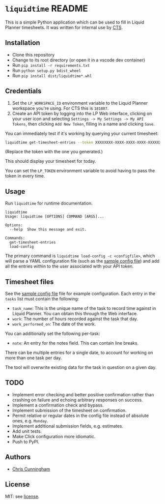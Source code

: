 # `liquidtime` README

This is a simple Python application which can be used to fill in Liquid Planner
timesheets. It was written for internal use by [CTS](https://cts.co).

## Installation

-   Clone this repository
-   Change to its root directory (or open it in a vscode dev container)
-   Run `pip install -r requirements.txt`
-   Run `python setup.py bdist_wheel`
-   Run `pip install dist/liquidtime*.whl`

## Credentials

1.  Set the `LP_WORKSPACE_ID` environment variable to the Liquid Planner
    workspace you're using. For CTS this is `181807`.
2.  Create an API token by logging into the LP Web interface, clicking on
    your user icon and selecting `Settings -> My Settings -> My API Tokens`,
    then clicking `Add New Token`, filling in a name and clicking `Save`.

You can immediately test if it's working by querying your current timesheet:

```bash
liquidtime get-timesheet-entries --token XXXXXXXX-XXXX-XXXX-XXXX-XXXXXXXXXXXX
```

(Replace the token with the one you generated.)

This should display your timesheet for today.

You can set the `LP_TOKEN` environment variable to avoid having to pass the
token in every time.

## Usage

Run `liquidtime` for runtime documentation.

```
liquidtime
Usage: liquidtime [OPTIONS] COMMAND [ARGS]...

Options:
  --help  Show this message and exit.

Commands:
  get-timesheet-entries
  load-config
```

The primary command is `liquidtime load-config -c <configfile>`, which will
parse a YAML configuration file (such as the
[sample config file](sample_config.yaml)) and add all the entries within to
the user associated with your API token.

## Timesheet files

See the [sample config file](sample_config.yaml) file for example
configuration. Each entry in the `tasks` list must contain the following:

-   `task_name`: This is the unique name of the task to record
    time against in Liquid Planner. You can obtain this through the Web
    interface.
-   `work`: The number of hours recorded against the task that day.
-   `work_performed_on`: The date of the work.

You can additionally set the following per-task:

-   `note`: An entry for the notes field. This can contain line breaks.

There can be multiple entries for a single date, to account for working on more
than one task per day.

The tool will overwrite existing data for the task in question on a given day.

## TODO

-   Implement error checking and better positive confirmation rather than
    crashing on failure and echoing arbitrary responses on success.
-   Implement a confirmation check and bypass.
-   Implement submission of the timesheet on confirmation.
-   Permit relative or regular dates in the config file instead of absolute
    ones, e.g. `Monday`.
-   Implement additional submission fields, e.g. estimates.
-   Add unit tests.
-   Make Click configuration more idiomatic.
-   Push to PyPI.

## Authors

-   [Chris Cunningham](mailto:chris.cunningham@cts.co)

## License

MIT: see [license](LICENSE).
